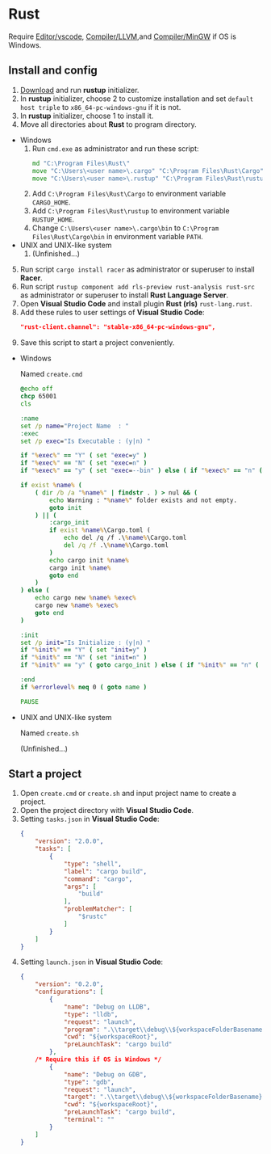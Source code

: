 # Rust
Require [Editor/vscode](../Editor/vscode.md), [Compiler/LLVM](../Compiler/LLVM.md),and [Compiler/MinGW](../Compiler/MinGW.md) if OS is Windows.
## Install and config
1. [Download](https://static.rust-lang.org/rustup/dist/x86_64-pc-windows-gnu/rustup-init.exe) and run **rustup** initializer.
2. In **rustup** initializer, choose 2 to customize installation and set `default host triple` to `x86_64-pc-windows-gnu` if it is not.
3. In **rustup** initializer, choose 1 to install it.
4. Move all directories about **Rust** to program directory.
  * Windows
    1. Run `cmd.exe` as administrator and run these script:
        ```cmd
        md "C:\Program Files\Rust\"
        move "C:\Users\<user name>\.cargo" "C:\Program Files\Rust\Cargo"
        move "C:\Users\<user name>\.rustup" "C:\Program Files\Rust\rustup"
        ```
    2. Add `C:\Program Files\Rust\Cargo` to environment variable `CARGO_HOME`.
    3. Add `C:\Program Files\Rust\rustup` to environment variable `RUSTUP_HOME`.
    3. Change `C:\Users\<user name>\.cargo\bin` to `C:\Program Files\Rust\Cargo\bin` in environment variable `PATH`.
  * UNIX and UNIX-like system
    1. (Unfinished...)
5. Run script `cargo install racer` as administrator or superuser to install **Racer**.
6. Run script `rustup component add rls-preview rust-analysis rust-src` as administrator or superuser to install **Rust Language Server**.
7. Open **Visual Studio Code** and install plugin **Rust (rls)** `rust-lang.rust`.
8. Add these rules to user settings of **Visual Studio Code**:
    ```json
    "rust-client.channel": "stable-x86_64-pc-windows-gnu",
    ```
9. Save this script to start a project conveniently.
  * Windows
    
    Named `create.cmd`
    ```cmd
    @echo off
    chcp 65001
    cls
    
    :name
    set /p name="Project Name  : "
    :exec
    set /p exec="Is Executable : (y|n) "
    
    if "%exec%" == "Y" ( set "exec=y" )
    if "%exec%" == "N" ( set "exec=n" )
    if "%exec%" == "y" ( set "exec=--bin" ) else ( if "%exec%" == "n" ( set "exec=" ) else ( goto exec ) )
    
    if exist %name% (
    	( dir /b /a "%name%" | findstr . ) > nul && (
    		echo Warning : "%name%" folder exists and not empty.
    		goto init
    	) || (
    		:cargo_init
    		if exist %name%\Cargo.toml (
    			echo del /q /f .\%name%\Cargo.toml
    			del /q /f .\%name%\Cargo.toml
    		)
    		echo cargo init %name%
    		cargo init %name%
    		goto end
    	)
    ) else (
    	echo cargo new %name% %exec%
    	cargo new %name% %exec%
    	goto end
    )
    
    :init
    set /p init="Is Initialize : (y|n) "
    if "%init%" == "Y" ( set "init=y" )
    if "%init%" == "N" ( set "init=n" )
    if "%init%" == "y" ( goto cargo_init ) else ( if "%init%" == "n" ( goto name ) else ( goto init ) )
    
    :end
    if %errorlevel% neq 0 ( goto name )
    
    PAUSE
    ```
  * UNIX and UNIX-like system
    
    Named `create.sh`
    
    (Unfinished...)
    
## Start a project
1. Open `create.cmd` or `create.sh` and input project name to create a project.
2. Open the project directory with **Visual Studio Code**.
3. Setting `tasks.json` in **Visual Studio Code**:
    ```json
    {
    	"version": "2.0.0",
    	"tasks": [
    		{
    			"type": "shell",
    			"label": "cargo build",
    			"command": "cargo",
    			"args": [
    				"build"
    			],
    			"problemMatcher": [
    				"$rustc"
    			]
    		}
    	]
    }
    ```
5. Setting `launch.json` in **Visual Studio Code**:
    ```json
    {
    	"version": "0.2.0",
    	"configurations": [
    		{
    			"name": "Debug on LLDB",
    			"type": "lldb",
    			"request": "launch",
    			"program": ".\\target\\debug\\${workspaceFolderBasename}.exe",
    			"cwd": "${workspaceRoot}",
    			"preLaunchTask": "cargo build"
    		},
		/* Require this if OS is Windows */
    		{
    			"name": "Debug on GDB",
    			"type": "gdb",
    			"request": "launch",
    			"target": ".\\target\\debug\\${workspaceFolderBasename}.exe",
    			"cwd": "${workspaceRoot}",
    			"preLaunchTask": "cargo build",
    			"terminal": ""
    		}
    	]
    }
    ```
    

